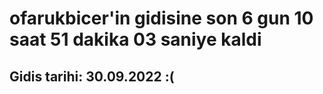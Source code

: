 # ofarukbicer'in gidisine son 6 gun 10 saat 51 dakika 03 saniye kaldi

## Gidis tarihi: 30.09.2022 :(